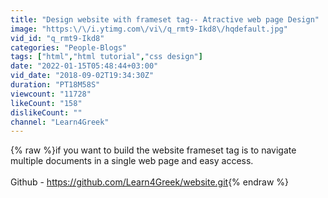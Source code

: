 ```yaml
---
title: "Design website with frameset tag-- Atractive web page Design"
image: "https:\/\/i.ytimg.com\/vi\/q_rmt9-Ikd8\/hqdefault.jpg"
vid_id: "q_rmt9-Ikd8"
categories: "People-Blogs"
tags: ["html","html tutorial","css design"]
date: "2022-01-15T05:48:44+03:00"
vid_date: "2018-09-02T19:34:30Z"
duration: "PT18M58S"
viewcount: "11728"
likeCount: "158"
dislikeCount: ""
channel: "Learn4Greek"
---
```

{% raw %}if you want to build the website frameset tag is to navigate multiple documents in a single web page and easy access.<br /><br />Github - <a rel="nofollow" target="blank" href="https://github.com/Learn4Greek/website.git">https://github.com/Learn4Greek/website.git</a>{% endraw %}

